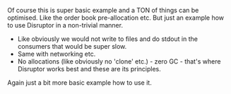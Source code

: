 Of course this is super basic example and a TON of things can be optimised.
Like the order book pre-allocation etc.
But just an example how to use Disruptor in a non-trivial manner.

- Like obviously we would not write to files and do stdout in the consumers that would be super slow.
- Same with networking etc.
- No allocations (like obviously no 'clone' etc.) - zero GC - that's where Disruptor works best and these are its principles.

Again just a bit more basic example how to use it.
